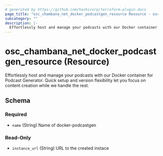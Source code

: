 ```yaml
---
# generated by https://github.com/hashicorp/terraform-plugin-docs
page_title: "osc_chambana_net_docker_podcastgen_resource Resource - osc"
subcategory: ""
description: |-
  Effortlessly host and manage your podcasts with our Docker container for Podcast Generator. Quick setup and version flexibility let you focus on content creation while we handle the rest.
---
```


# osc_chambana_net_docker_podcastgen_resource (Resource)

Effortlessly host and manage your podcasts with our Docker container for Podcast Generator. Quick setup and version flexibility let you focus on content creation while we handle the rest.



<!-- schema generated by tfplugindocs -->
## Schema

### Required

- `name` (String) Name of docker-podcastgen

### Read-Only

- `instance_url` (String) URL to the created instace
